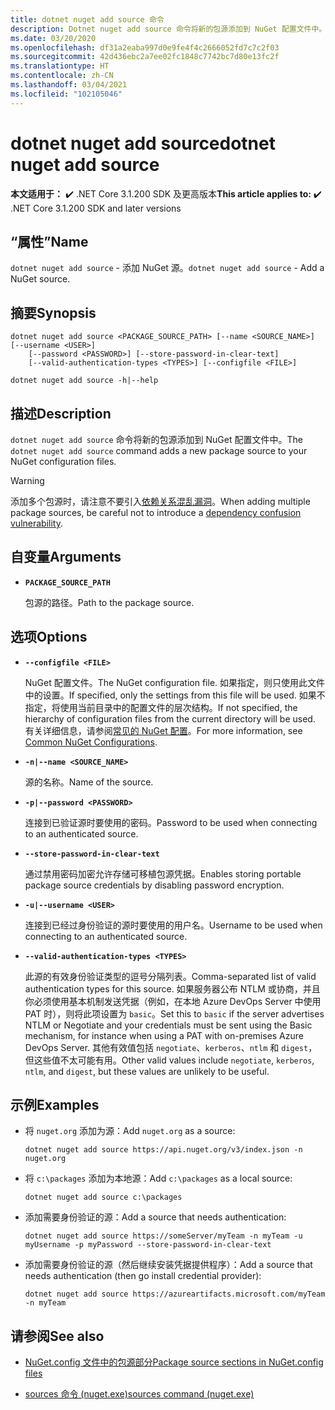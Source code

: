 ```yaml
---
title: dotnet nuget add source 命令
description: Dotnet nuget add source 命令将新的包源添加到 NuGet 配置文件中。
ms.date: 03/20/2020
ms.openlocfilehash: df31a2eaba997d0e9fe4f4c2666052fd7c7c2f03
ms.sourcegitcommit: 42d436ebc2a7ee02fc1848c7742bc7d80e13fc2f
ms.translationtype: HT
ms.contentlocale: zh-CN
ms.lasthandoff: 03/04/2021
ms.locfileid: "102105046"
---
```

# <a name="dotnet-nuget-add-source"></a><span data-ttu-id="7d5b7-103">dotnet nuget add source</span><span class="sxs-lookup"><span data-stu-id="7d5b7-103">dotnet nuget add source</span></span>

<span data-ttu-id="7d5b7-104">**本文适用于：** ✔️ .NET Core 3.1.200 SDK 及更高版本</span><span class="sxs-lookup"><span data-stu-id="7d5b7-104">**This article applies to:** ✔️ .NET Core 3.1.200 SDK and later versions</span></span>

## <a name="name"></a><span data-ttu-id="7d5b7-105">“属性”</span><span class="sxs-lookup"><span data-stu-id="7d5b7-105">Name</span></span>

<span data-ttu-id="7d5b7-106">`dotnet nuget add source` - 添加 NuGet 源。</span><span class="sxs-lookup"><span data-stu-id="7d5b7-106">`dotnet nuget add source` - Add a NuGet source.</span></span>

## <a name="synopsis"></a><span data-ttu-id="7d5b7-107">摘要</span><span class="sxs-lookup"><span data-stu-id="7d5b7-107">Synopsis</span></span>

```dotnetcli
dotnet nuget add source <PACKAGE_SOURCE_PATH> [--name <SOURCE_NAME>] [--username <USER>]
    [--password <PASSWORD>] [--store-password-in-clear-text]
    [--valid-authentication-types <TYPES>] [--configfile <FILE>]

dotnet nuget add source -h|--help
```

## <a name="description"></a><span data-ttu-id="7d5b7-108">描述</span><span class="sxs-lookup"><span data-stu-id="7d5b7-108">Description</span></span>

<span data-ttu-id="7d5b7-109">`dotnet nuget add source` 命令将新的包源添加到 NuGet 配置文件中。</span><span class="sxs-lookup"><span data-stu-id="7d5b7-109">The `dotnet nuget add source` command adds a new package source to your NuGet configuration files.</span></span>

> [!WARNING]
> <span data-ttu-id="7d5b7-110">添加多个包源时，请注意不要引入[依赖关系混乱漏洞](https://aka.ms/pkg-sec-wp)。</span><span class="sxs-lookup"><span data-stu-id="7d5b7-110">When adding multiple package sources, be careful not to introduce a [dependency confusion vulnerability](https://aka.ms/pkg-sec-wp).</span></span>

## <a name="arguments"></a><span data-ttu-id="7d5b7-111">自变量</span><span class="sxs-lookup"><span data-stu-id="7d5b7-111">Arguments</span></span>

- **`PACKAGE_SOURCE_PATH`**

  <span data-ttu-id="7d5b7-112">包源的路径。</span><span class="sxs-lookup"><span data-stu-id="7d5b7-112">Path to the package source.</span></span>

## <a name="options"></a><span data-ttu-id="7d5b7-113">选项</span><span class="sxs-lookup"><span data-stu-id="7d5b7-113">Options</span></span>

- **`--configfile <FILE>`**

  <span data-ttu-id="7d5b7-114">NuGet 配置文件。</span><span class="sxs-lookup"><span data-stu-id="7d5b7-114">The NuGet configuration file.</span></span> <span data-ttu-id="7d5b7-115">如果指定，则只使用此文件中的设置。</span><span class="sxs-lookup"><span data-stu-id="7d5b7-115">If specified, only the settings from this file will be used.</span></span> <span data-ttu-id="7d5b7-116">如果不指定，将使用当前目录中的配置文件的层次结构。</span><span class="sxs-lookup"><span data-stu-id="7d5b7-116">If not specified, the hierarchy of configuration files from the current directory will be used.</span></span> <span data-ttu-id="7d5b7-117">有关详细信息，请参阅[常见的 NuGet 配置](/nuget/consume-packages/configuring-nuget-behavior)。</span><span class="sxs-lookup"><span data-stu-id="7d5b7-117">For more information, see [Common NuGet Configurations](/nuget/consume-packages/configuring-nuget-behavior).</span></span>

- **`-n|--name <SOURCE_NAME>`**

  <span data-ttu-id="7d5b7-118">源的名称。</span><span class="sxs-lookup"><span data-stu-id="7d5b7-118">Name of the source.</span></span>

- **`-p|--password <PASSWORD>`**

  <span data-ttu-id="7d5b7-119">连接到已验证源时要使用的密码。</span><span class="sxs-lookup"><span data-stu-id="7d5b7-119">Password to be used when connecting to an authenticated source.</span></span>

- **`--store-password-in-clear-text`**

  <span data-ttu-id="7d5b7-120">通过禁用密码加密允许存储可移植包源凭据。</span><span class="sxs-lookup"><span data-stu-id="7d5b7-120">Enables storing portable package source credentials by disabling password encryption.</span></span>

- **`-u|--username <USER>`**

  <span data-ttu-id="7d5b7-121">连接到已经过身份验证的源时要使用的用户名。</span><span class="sxs-lookup"><span data-stu-id="7d5b7-121">Username to be used when connecting to an authenticated source.</span></span>

- **`--valid-authentication-types <TYPES>`**

  <span data-ttu-id="7d5b7-122">此源的有效身份验证类型的逗号分隔列表。</span><span class="sxs-lookup"><span data-stu-id="7d5b7-122">Comma-separated list of valid authentication types for this source.</span></span> <span data-ttu-id="7d5b7-123">如果服务器公布 NTLM 或协商，并且你必须使用基本机制发送凭据（例如，在本地 Azure DevOps Server 中使用 PAT 时），则将此项设置为 `basic`。</span><span class="sxs-lookup"><span data-stu-id="7d5b7-123">Set this to `basic` if the server advertises NTLM or Negotiate and your credentials must be sent using the Basic mechanism, for instance when using a PAT with on-premises Azure DevOps Server.</span></span> <span data-ttu-id="7d5b7-124">其他有效值包括 `negotiate`、`kerberos`、`ntlm` 和 `digest`，但这些值不太可能有用。</span><span class="sxs-lookup"><span data-stu-id="7d5b7-124">Other valid values include `negotiate`, `kerberos`, `ntlm`, and `digest`, but these values are unlikely to be useful.</span></span>

## <a name="examples"></a><span data-ttu-id="7d5b7-125">示例</span><span class="sxs-lookup"><span data-stu-id="7d5b7-125">Examples</span></span>

- <span data-ttu-id="7d5b7-126">将 `nuget.org` 添加为源：</span><span class="sxs-lookup"><span data-stu-id="7d5b7-126">Add `nuget.org` as a source:</span></span>

  ```dotnetcli
  dotnet nuget add source https://api.nuget.org/v3/index.json -n nuget.org
  ```

- <span data-ttu-id="7d5b7-127">将 `c:\packages` 添加为本地源：</span><span class="sxs-lookup"><span data-stu-id="7d5b7-127">Add `c:\packages` as a local source:</span></span>

  ```dotnetcli
  dotnet nuget add source c:\packages
  ```

- <span data-ttu-id="7d5b7-128">添加需要身份验证的源：</span><span class="sxs-lookup"><span data-stu-id="7d5b7-128">Add a source that needs authentication:</span></span>

  ```dotnetcli
  dotnet nuget add source https://someServer/myTeam -n myTeam -u myUsername -p myPassword --store-password-in-clear-text
  ```

- <span data-ttu-id="7d5b7-129">添加需要身份验证的源（然后继续安装凭据提供程序）：</span><span class="sxs-lookup"><span data-stu-id="7d5b7-129">Add a source that needs authentication (then go install credential provider):</span></span>

  ```dotnetcli
  dotnet nuget add source https://azureartifacts.microsoft.com/myTeam -n myTeam
  ```

## <a name="see-also"></a><span data-ttu-id="7d5b7-130">请参阅</span><span class="sxs-lookup"><span data-stu-id="7d5b7-130">See also</span></span>

- [<span data-ttu-id="7d5b7-131">NuGet.config 文件中的包源部分</span><span class="sxs-lookup"><span data-stu-id="7d5b7-131">Package source sections in NuGet.config files</span></span>](/nuget/reference/nuget-config-file#package-source-sections)

- [<span data-ttu-id="7d5b7-132">sources 命令 (nuget.exe)</span><span class="sxs-lookup"><span data-stu-id="7d5b7-132">sources command (nuget.exe)</span></span>](/nuget/reference/cli-reference/cli-ref-sources)
